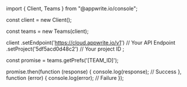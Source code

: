 import { Client, Teams } from "@appwrite.io/console";

const client = new Client();

const teams = new Teams(client);

client
    .setEndpoint('https://cloud.appwrite.io/v1') // Your API Endpoint
    .setProject('5df5acd0d48c2') // Your project ID
;

const promise = teams.getPrefs('[TEAM_ID]');

promise.then(function (response) {
    console.log(response); // Success
}, function (error) {
    console.log(error); // Failure
});